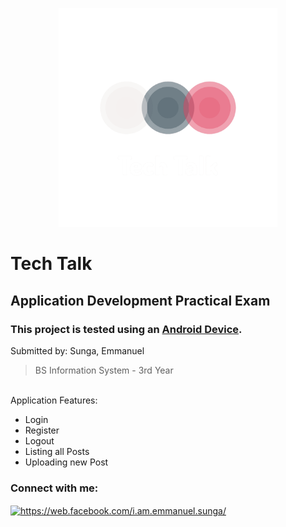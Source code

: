 <p align="center">
  <img src="/images/logo_transparent.png" width="350" title="Logo">
</p>

# Tech Talk
## Application Development Practical Exam
### This project is tested using an <ins>Android Device</ins>.

Submitted by: Sunga, Emmanuel
>BS Information System - 3rd Year
</br>
Application Features: </br>
<ul>
  <li>Login</li>
  <li>Register</li> 
  <li>Logout</li> 
  <li>Listing all Posts</li> 
  <li>Uploading new Post</li> 
</ul>
<h3 align="left">Connect with me:</h3>
<p align="left">
<a href="https://fb.com/https://www.facebook.com/i.am.emmanuel.sunga" target="blank"><img align="center" src="https://raw.githubusercontent.com/rahuldkjain/github-profile-readme-generator/master/src/images/icons/Social/facebook.svg" alt="https://web.facebook.com/i.am.emmanuel.sunga/" height="30" width="40" /></a>
</p>
